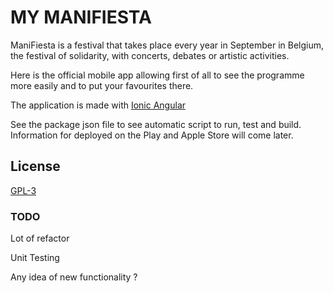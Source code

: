 # MY MANIFIESTA

ManiFiesta is a festival that takes place every year in September in Belgium, the festival of solidarity, with concerts, debates or artistic activities.

Here is the official mobile app allowing first of all to see the programme more easily and to put your favourites there.

The application is made with [Ionic Angular](https://ionicframework.com/docs/angular/overview)

See the package json file to see automatic script to run, test and build. Information for deployed on the Play and Apple Store will come later.

## License

[GPL-3](https://choosealicense.com/licenses/gpl-3.0/)

### TODO

Lot of refactor

Unit Testing

Any idea of new functionality ?
